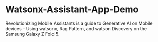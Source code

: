 # Watsonx-Assistant-App-Demo
Revolutionizing Mobile Assistants is a guide to Generative AI on Mobile devices – Using watsonx, Rag Pattern, and watson Discovery on the Samsung Galaxy Z Fold 5.

